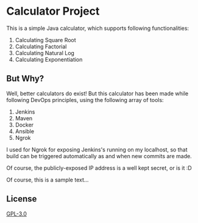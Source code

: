 # Calculator Project

This is a simple Java calculator, which supports following functionalities:

1. Calculating Square Root 
2. Calculating Factorial
3. Calculating Natural Log 
4. Calculating Exponentiation

## But Why? 

Well, better calculators do exist! But this calculator has been made while following DevOps principles, using the following array of tools:

1. Jenkins
2. Maven
3. Docker
4. Ansible
5. Ngrok

I used for Ngrok for exposing Jenkins's running on my localhost, so that build can be triggered automatically as and when new commits are made.

Of course, the publicly-exposed IP address is a well kept secret, or is it :D

Of course, this is a sample text...
## License

[GPL-3.0](https://choosealicense.com/licenses/gpl-3.0/)
